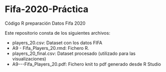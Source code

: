 # Fifa-2020-Práctica
Código R preparación Datos Fifa 2020

Este repositorio consta de los siguientes archivos:

- players_20.csv:  Dataset con los datos FIFA
- A9 - Fifa_Players_20.rmd: Fichero R.
- players_20_final.csv: Dataset procesado (utilizado para las visualizaciones)
- A9---Fifa_Players_20.pdf: Fichero knit to pdf generado desde R Studio 
